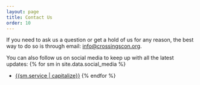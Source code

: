 ```yaml
---
layout: page
title: Contact Us
order: 10
---
```


If you need to ask us a question or get a hold of us for any reason, the best way to do so is through email: [info@crossingscon.org](mailto:info@crossingscon.org).

You can also follow us on social media to keep up with all the latest updates:
{% for sm in site.data.social_media %}
- [{{sm.service | capitalize}}]({{sm.site}})
{% endfor %}
